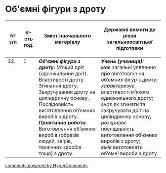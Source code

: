 <div id="hypercomments_widget" class="js-hypercomments-widget invisible"></div>

 # Об'ємні фігури з дроту

<table>
<thead>
  <tr>
    <th width="10%" align="center"><p>№ з/п</p></td>
    <th width="10%" align="center"><p>К-сть год.</p></td>
    <th width="40%" align="center"><p>Зміст навчального матеріалу</p></td>
    <th width="60%" align="center"><p>Державні вимоги до рівня загальноосвітньої підготовки</p></td>
  </tr>
</thead>
<tbody>
  <tr>
    <td width="10%" style="vertical-align:top !important;">
12.</td>
    <td width="10%" style="vertical-align:top !important;">
1</td>
    <td width="40%" style="vertical-align:top !important;">
<b><i>Об'ємні фігури з дроту.</i></b>  М’який дріт (одножильний дріт). Властивості дроту. Згинання дроту. Закручування дроту на циліндричну основу. Послідовність виготовлення об’ємних виробів з дроту.  <br>
<b><i>Практична робота.</i></b> <br>
Виготовлення об’ємних виробів (образів людей, звірів, технічних засобів тощо) з дроту.<br>
</td>
    <td width="60%" style="vertical-align:top !important;">
<i><b>Учень (учениця):</b></i><br>
<i>має</i> загальні уявлення про виготовлення об’ємних фігур з дроту;<br>
<i>характеризує</i> властивості м’якого одножильного дроту;<br>
<i>знає</i> як згинати та закручувати  дріт на циліндричну основу;<br>
<i>розкриває</i> послідовність виготовлення об’ємних виробів з дроту;<br>
<i>вміє</i> виготовляти об’ємні вироби з дроту.<br>
</td>
  </tr>
</tbody>
</table>

<div class="js-hypercomments-container">
<a href="http://hypercomments.com" class="hc-link" title="comments widget">comments powered by HyperComments</a>
</div>